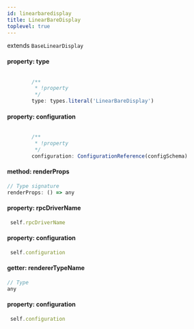 ```yaml
---
id: linearbaredisplay
title: LinearBareDisplay
toplevel: true
---
```



extends `BaseLinearDisplay`
#### property: type


```js

        /**
         * !property
         */
        type: types.literal('LinearBareDisplay')
```
#### property: configuration


```js

        /**
         * !property
         */
        configuration: ConfigurationReference(configSchema)
```
#### method: renderProps

```js
// Type signature
renderProps: () => any
```
#### property: rpcDriverName


```js
 self.rpcDriverName
```
#### property: configuration


```js
 self.configuration
```
#### getter: rendererTypeName



```js
// Type
any
```
#### property: configuration


```js
 self.configuration
```
